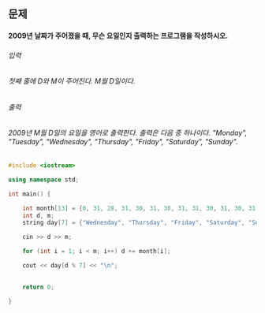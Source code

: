 ## 문제
#### 2009년 날짜가 주어졌을 때, 무슨 요일인지 출력하는 프로그램을 작성하시오.

###### 입력
###### 첫째 줄에 D와 M이 주어진다. M월 D일이다.

###### 출력
###### 2009년 M월 D일의 요일을 영어로 출력한다. 출력은 다음 중 하나이다. "Monday", "Tuesday", "Wednesday", "Thursday", "Friday", "Saturday", "Sunday".



```c++
#include <iostream>

using namespace std;

int main() {

	int month[13] = {0, 31, 28, 31, 30, 31, 30, 31, 31, 30, 31, 30, 31 };
	int d, m;
	string day[7] = {"Wednesday", "Thursday", "Friday", "Saturday", "Sunday", "Monday", "Tuesday"};

	cin >> d >> m;

	for (int i = 1; i < m; i++) d += month[i];

	cout << day[d % 7] << "\n";
	

	return 0;

}
```
